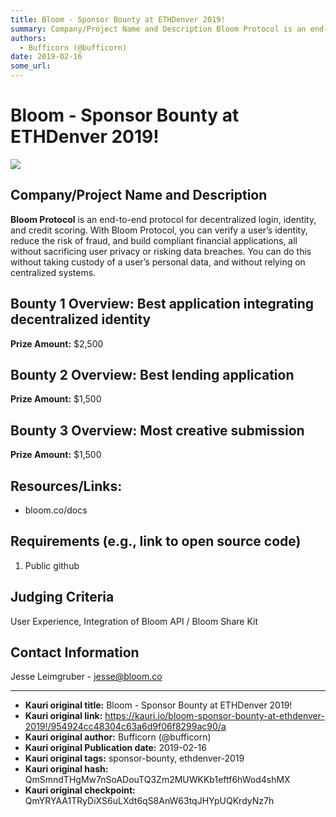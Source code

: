 ```yaml
---
title: Bloom - Sponsor Bounty at ETHDenver 2019!
summary: Company/Project Name and Description Bloom Protocol is an end-to-end protocol for decentralized login, identity, and credit scoring. With Bloom Protocol, you can verify a user’s identity, reduce the risk of fraud, and build compliant financial applications, all without sacrificing user privacy or risking data breaches. You can do this without taking custody of a user’s personal data, and without relying on centralized systems. Bounty 1 Overview- Best application integrating decentralized identit
authors:
  - Bufficorn (@bufficorn)
date: 2019-02-16
some_url: 
---
```


# Bloom - Sponsor Bounty at ETHDenver 2019!

![](https://ipfs.infura.io/ipfs/QmZR5NPQxGGr7YD2EbrZUHgbCfCFMdiqcAQCFW5aDhhLWJ)


## Company/Project Name and Description

**Bloom Protocol** is an end-to-end protocol for decentralized login, identity, and credit scoring. With Bloom Protocol, you can verify a user’s identity, reduce the risk of fraud, and build compliant financial applications, all without sacrificing user privacy or risking data breaches. You can do this without taking custody of a user’s personal data, and without relying on centralized systems.

## Bounty 1 Overview: Best application integrating decentralized identity

**Prize Amount:** $2,500

## Bounty 2 Overview: Best lending application

**Prize Amount:** $1,500

## Bounty 3 Overview: Most creative submission

**Prize Amount:** $1,500

## Resources/Links:
- bloom.co/docs

## Requirements (e.g., link to open source code)

1. Public github

## Judging Criteria

User Experience, Integration of Bloom API / Bloom Share Kit

## Contact Information

Jesse Leimgruber - jesse@bloom.co






---

- **Kauri original title:** Bloom - Sponsor Bounty at ETHDenver 2019!
- **Kauri original link:** https://kauri.io/bloom-sponsor-bounty-at-ethdenver-2019!/954924cc48304c63a6d9f06f8299ac90/a
- **Kauri original author:** Bufficorn (@bufficorn)
- **Kauri original Publication date:** 2019-02-16
- **Kauri original tags:** sponsor-bounty, ethdenver-2019
- **Kauri original hash:** QmSmndTHgMw7nSoADouTQ3Zm2MUWKKb1eftf6hWod4shMX
- **Kauri original checkpoint:** QmYRYAA1TRyDiXS6uLXdt6qS8AnW63tqJHYpUQKrdyNz7h



